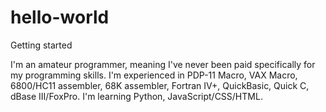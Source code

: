 # hello-world
Getting started


I'm an amateur programmer, meaning I've never been paid specifically for my programming skills.  I'm experienced in PDP-11 Macro, VAX Macro, 6800/HC11 assembler, 68K assembler, Fortran IV+, QuickBasic, Quick C, dBase III/FoxPro.  I'm learning Python, JavaScript/CSS/HTML.
